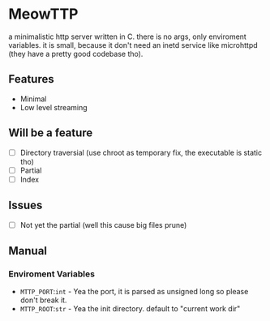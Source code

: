 # MeowTTP

a minimalistic http server written in C. there is no args, only enviroment variables. it is small, because it don't need an inetd service like microhttpd (they have a pretty good codebase tho).

## Features
- Minimal
- Low level streaming

## Will be a feature
- [ ] Directory traversial (use chroot as temporary fix, the executable is static tho)
- [ ] Partial
- [ ] Index

## Issues
- [ ] Not yet the partial (well this cause big files prune)

## Manual

### Enviroment Variables

- `MTTP_PORT`:`int` - Yea the port, it is parsed as unsigned long so please don't break it.
- `MTTP_ROOT`:`str` - Yea the init directory. default to "current work dir"


